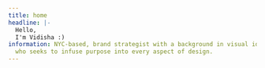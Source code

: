 ```yaml
---
title: home
headline: |-
  Hello,
  I'm Vidisha :)
information: NYC-based, brand strategist with a background in visual identities
  who seeks to infuse purpose into every aspect of design.
---
```

